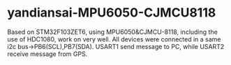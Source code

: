 # yandiansai-MPU6050-CJMCU8118
Based on STM32F103ZET6, using MPU6050&CJMCU-8118, including the use of HDC1080, work on very well.
All devices were connected in a same i2c bus->PB6(SCL),PB7(SDA). USART1 send message to PC, while USART2 receive message from GPS.
